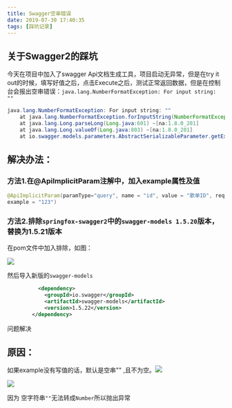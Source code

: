 ```yaml
---
title: Swagger空串错误
date: 2019-07-30 17:40:35
tags: [踩坑记录]
---
```

## 关于Swagger2的踩坑

今天在项目中加入了swagger Api文档生成工具，项目启动无异常，但是在try it out的时候，填写好值之后，点击Execute之后，测试正常返回数据，但是在控制台会报出空串错误：`java.lang.NumberFormatException: For input string: ""`

<!--truncate-->

```java
java.lang.NumberFormatException: For input string: ""
	at java.lang.NumberFormatException.forInputString(NumberFormatException.java:65) ~[na:1.8.0_201]
	at java.lang.Long.parseLong(Long.java:601) ~[na:1.8.0_201]
	at java.lang.Long.valueOf(Long.java:803) ~[na:1.8.0_201]
	at io.swagger.models.parameters.AbstractSerializableParameter.getExample(AbstractSerializableParameter.java:412) ~[swagger-models-1.5.20.jar:1.5.20]
```
## 解决办法：

### 方法1.在@ApiImplicitParam注解中，加入example属性及值

```java
@ApiImplicitParam(paramType="query", name = "id", value = "歌单ID", required = true, dataType = "int",
example = "123")
```

###  方法2.排除`springfox-swagger2`中的`swagger-models 1.5.20`版本，替换为1.5.21版本

在pom文件中加入排除，如图：

![](https://cdn.ego1st.cn/postImg/swagger-4.jpg)

然后导入新版的`swagger-models`

```xml
	      <dependency>
            <groupId>io.swagger</groupId>
            <artifactId>swagger-models</artifactId>
            <version>1.5.22</version>
        </dependency>
```

问题解决



## 原因：

如果example没有写值的话，默认是空串"" ,且不为空。![](https://cdn.ego1st.cn/postImg/swagger-3.jpg)

![](https://cdn.ego1st.cn/postImg/swagger-2.jpg)

因为 空字符串`""`无法转成`Number`所以抛出异常